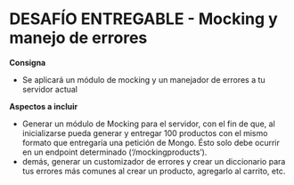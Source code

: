 # **DESAFÍO ENTREGABLE** - Mocking y manejo de errores

**Consigna**
- Se aplicará un módulo de mocking y un manejador de errores a tu servidor actual

**Aspectos a incluir**
- Generar un módulo de Mocking para el servidor, con el fin de que, al inicializarse pueda generar y entregar 100 productos con el mismo formato que entregaría una petición de Mongo. Ésto solo debe ocurrir en un endpoint determinado (‘/mockingproducts’).
- demás, generar un customizador de errores y crear un diccionario para tus errores más comunes al crear un producto, agregarlo al carrito, etc.



